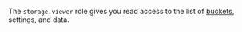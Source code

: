 The `storage.viewer` role gives you read access to the list of [buckets](../../storage/concepts/bucket.md), settings, and data.
